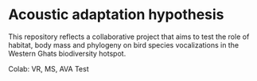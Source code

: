 # Acoustic adaptation hypothesis

This repository reflects a collaborative project that aims to test the role of habitat, body mass and phylogeny on bird species vocalizations in the Western Ghats biodiversity hotspot. 

Colab: VR, MS, AVA
Test